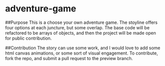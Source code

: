 # adventure-game
##Purpose 
This is a choose your own adventure game. The stoyline offers four options at each juncture, but some overlap.
The base code will be refactored to be arrays of objects, and then the project will be made open for public contribution. 

##Contribution
The story can use some work, and I would love to add some html canvas animations, or some sort of visual engagement. 
To contribute, fork the repo, and submit a pull request to the preview branch. 
